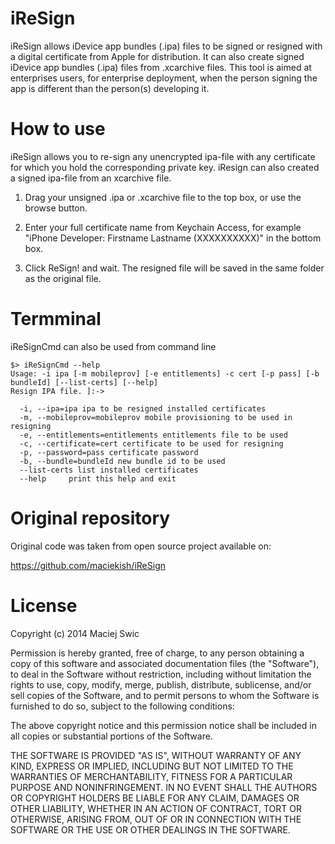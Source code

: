 iReSign
=======

iReSign allows iDevice app bundles (.ipa) files to be signed or resigned with a digital certificate from Apple for distribution. It can also create signed iDevice app bundles (.ipa) files from .xcarchive files.  This tool is aimed at enterprises users, for enterprise deployment, when the person signing the app is different than the person(s) developing it.

How to use
=======

iReSign allows you to re-sign any unencrypted ipa-file with any certificate for which you hold the corresponding private key. iResign can also created a signed ipa-file from an xcarchive file.

1. Drag your unsigned .ipa or .xcarchive file to the top box, or use the browse button.

2. Enter your full certificate name from Keychain Access, for example "iPhone Developer: Firstname Lastname (XXXXXXXXXX)" in the bottom box.

3. Click ReSign! and wait. The resigned file will be saved in the same folder as the original file.

Termminal
==

iReSignCmd can also be used from command line 
```
$> iReSignCmd --help
Usage: -i ipa [-m mobileprov] [-e entitlements] -c cert [-p pass] [-b bundleId] [--list-certs] [--help]
Resign IPA file. ]:-> 

  -i, --ipa=ipa ipa to be resigned installed certificates
  -m, --mobileprov=mobileprov mobile provisioning to be used in resigning
  -e, --entitlements=entitlements entitlements file to be used
  -c, --certificate=cert certificate to be used for resigning
  -p, --password=pass certificate password
  -b, --bundle=bundleId new bundle id to be used
  --list-certs list installed certificates
  --help     print this help and exit

```

Original repository
=======

Original code was taken from open source project available on:

https://github.com/maciekish/iReSign

License
=======

Copyright (c) 2014 Maciej Swic

Permission is hereby granted, free of charge, to any person obtaining a copy
of this software and associated documentation files (the "Software"), to deal
in the Software without restriction, including without limitation the rights
to use, copy, modify, merge, publish, distribute, sublicense, and/or sell
copies of the Software, and to permit persons to whom the Software is
furnished to do so, subject to the following conditions:

The above copyright notice and this permission notice shall be included in
all copies or substantial portions of the Software.

THE SOFTWARE IS PROVIDED "AS IS", WITHOUT WARRANTY OF ANY KIND, EXPRESS OR
IMPLIED, INCLUDING BUT NOT LIMITED TO THE WARRANTIES OF MERCHANTABILITY,
FITNESS FOR A PARTICULAR PURPOSE AND NONINFRINGEMENT. IN NO EVENT SHALL THE
AUTHORS OR COPYRIGHT HOLDERS BE LIABLE FOR ANY CLAIM, DAMAGES OR OTHER
LIABILITY, WHETHER IN AN ACTION OF CONTRACT, TORT OR OTHERWISE, ARISING FROM,
OUT OF OR IN CONNECTION WITH THE SOFTWARE OR THE USE OR OTHER DEALINGS IN
THE SOFTWARE.
